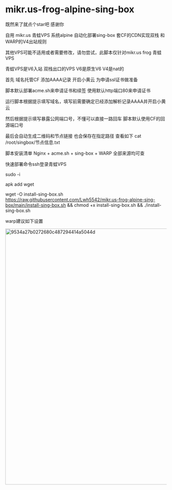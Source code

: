 # mikr.us-frog-alpine-sing-box

既然来了就点个star吧 感谢你

自用 mikr.us 青蛙VPS 系统alpine 自动化部署sing-box 套CF的CDN实现双栈 和 WARP的V4出站规则

其他VPS可能不适用或者需要修改，请勿尝试，此脚本仅针对mikr.us frog 青蛙 VPS

青蛙VPS是V6入站 双栈出口的VPS V6是原生V6 V4是nat的

首先 域名托管CF 添加AAAA记录 开启小黄云 为申请ssl证书做准备

脚本默认部署acme.sh来申请证书和续签 使用默认http端口80来申请证书

运行脚本根据提示填写域名，填写前需要确定已经添加解析记录AAAA并开启小黄云

然后根据提示填写暴露公网端口号，不懂可以直接一路回车 脚本默认使用CF的回源端口号

最后会自动生成二维码和节点链接 也会保存在指定路径 查看如下 cat /root/singbox/节点信息.txt

脚本安装清单 Nginx + acme.sh + sing-box + WARP 全部来源均可查

快速部署命令ssh登录青蛙VPS

sudo -i

apk add wget

wget -O install-sing-box.sh https://raw.githubusercontent.com/Lwh5542/mikr.us-frog-alpine-sing-box/main/install-sing-box.sh && chmod +x install-sing-box.sh && ./install-sing-box.sh

warp建议如下设置

<img width="1252" height="800" alt="9534a27b0272680c487294414a5044d" src="https://github.com/user-attachments/assets/b42bfd5e-b5c9-49c5-bce3-8c115fa7f955" />
